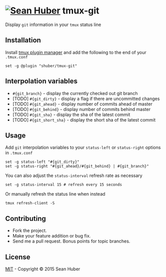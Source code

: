 # [![Sean Huber](https://cloud.githubusercontent.com/assets/2419/6550752/832d9a64-c5ea-11e4-9717-6f9aa6e023b5.png)](https://github.com/shuber) tmux-git

Display `git` information in your `tmux` status line


## Installation

Install [tmux plugin manager](https://github.com/tmux-plugins/tpm) and add the following to the end of your `.tmux.conf`

```tmux
set -g @plugin "shuber/tmux-git"
```


## Interpolation variables

* `#{git_branch}` - display the currently checked out git branch
* [TODO] `#{git_dirty}` - display a flag if there are uncommitted changes
* [TODO] `#{git_ahead}` - display number of commits ahead of master
* [TODO] `#{git_behind}` - display number of commits behind master
* [TODO] `#{git_sha}` - display the sha of the latest commit
* [TODO] `#{git_short_sha}` - display the short sha of the latest commit


## Usage

Add `git` interpolation variables to your `status-left` or `status-right` options in `.tmux.conf`

```tmux
set -g status-left "#{git_dirty}"
set -g status-right "#{git_ahead}/#{git_behind} | #{git_branch}"
```

You can also adjust the `status-interval` refresh rate as necessary

```tmux
set -g status-interval 15 # refresh every 15 seconds
```

Or manually refresh the status line when instead

```tmux
tmux refresh-client -S
```


## Contributing

* Fork the project.
* Make your feature addition or bug fix.
* Send me a pull request. Bonus points for topic branches.


## License

[MIT](https://github.com/shuber/tmux-git/blob/master/LICENSE) - Copyright © 2015 Sean Huber
